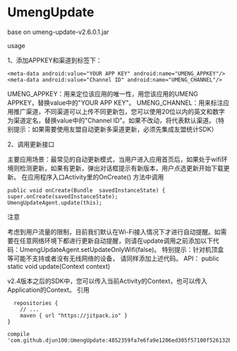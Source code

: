 # UmengUpdate
base on umeng-update-v2.6.0.1.jar

usage

 1、添加APPKEY和渠道到<application>标签下： 

    <meta-data android:value="YOUR APP KEY" android:name="UMENG_APPKEY"/>
    <meta-data android:value="Channel ID" android:name="UMENG_CHANNEL"/>
UMENG_APPKEY：用来定位该应用的唯一性，用您该应用的UMENG APPKEY，替换value中的"YOUR APP KEY"。
UMENG_CHANNEL：用来标注应用推广渠道，不同渠道可以上传不同更新包，您可以使用20位以内的英文和数字为渠道定名，替换value中的"Channel ID"。如果不改动，将代表默认渠道。（特别提示：如果需要使用友盟自动更新多渠道更新，必须先集成友盟统计SDK）

2、调用更新接口

主要应用场景：最常见的自动更新模式，当用户进入应用首页后，如果处于wifi环境则检测更新，如果有更新，弹出对话框提示有新版本，用户点选更新开始下载更新。
在应用程序入口Activity里的OnCreate() 方法中调用

    public void onCreate(Bundle  savedInstanceState) {
    super.onCreate(savedInstanceState);
    UmengUpdateAgent.update(this);


注意

考虑到用户流量的限制，目前我们默认在Wi-Fi接入情况下才进行自动提醒。如需要在任意网络环境下都进行更新自动提醒，则请在update调用之前添加以下代码：UmengUpdateAgent.setUpdateOnlyWifi(false)。 特别提示：针对机顶盒等可能不支持或者没有无线网络的设备， 请同样添加上述代码。
API：
public static void update(Context context)

v2.4版本之后的SDK中，您可以传入当前Activity的Context，也可以传入Application的Context。
引用

      repositories {
        // ...
        maven { url "https://jitpack.io" }
    }

    compile 'com.github.djun100:UmengUpdate:4852359fa7e6fa9e1206ed305f57100f526132b9'